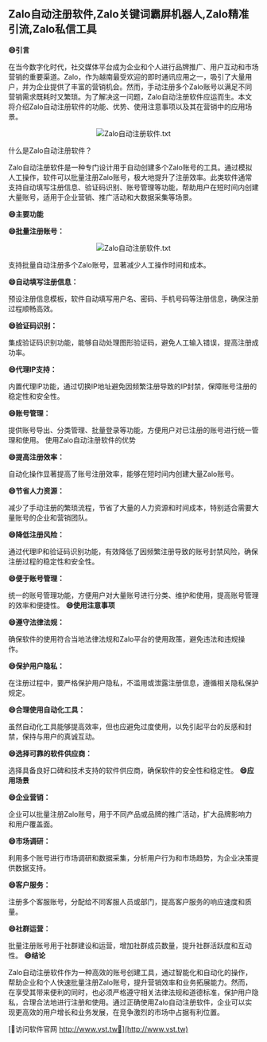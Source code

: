 ## **Zalo自动注册软件,Zalo关键词霸屏机器人,Zalo精准引流,Zalo私信工具**
**😄引言**

在当今数字化时代，社交媒体平台成为企业和个人进行品牌推广、用户互动和市场营销的重要渠道。Zalo，作为越南最受欢迎的即时通讯应用之一，吸引了大量用户，并为企业提供了丰富的营销机会。然而，手动注册多个Zalo账号以满足不同营销需求既耗时又繁琐。为了解决这一问题，Zalo自动注册软件应运而生。本文将介绍Zalo自动注册软件的功能、优势、使用注意事项以及其在营销中的应用场景。

 <center><img src="https://vst.tw/MP4/tuiguang/png/5.png" alt="Zalo自动注册软件.txt"></center>

什么是Zalo自动注册软件？

Zalo自动注册软件是一种专门设计用于自动创建多个Zalo账号的工具。通过模拟人工操作，软件可以批量注册Zalo账号，极大地提升了注册效率。此类软件通常支持自动填写注册信息、验证码识别、账号管理等功能，帮助用户在短时间内创建大量账号，适用于企业营销、推广活动和大数据采集等场景。

**😄主要功能**

**😄批量注册账号：**

 <center><img src="https://vst.tw/MP4/tuiguang/png/5.png" alt="Zalo自动注册软件.txt"></center>

支持批量自动注册多个Zalo账号，显著减少人工操作时间和成本。

**😄自动填写注册信息：**

预设注册信息模板，软件自动填写用户名、密码、手机号码等注册信息，确保注册过程顺畅高效。

**😄验证码识别：**

集成验证码识别功能，能够自动处理图形验证码，避免人工输入错误，提高注册成功率。

**😄代理IP支持：**

内置代理IP功能，通过切换IP地址避免因频繁注册导致的IP封禁，保障账号注册的稳定性和安全性。

**😄账号管理：**

提供账号导出、分类管理、批量登录等功能，方便用户对已注册的账号进行统一管理和使用。
使用Zalo自动注册软件的优势

**😄提高注册效率：**

自动化操作显著提高了账号注册效率，能够在短时间内创建大量Zalo账号。

**😄节省人力资源：**

减少了手动注册的繁琐流程，节省了大量的人力资源和时间成本，特别适合需要大量账号的企业和营销团队。

**😄降低注册风险：**

通过代理IP和验证码识别功能，有效降低了因频繁注册导致的账号封禁风险，确保注册过程的稳定性和安全性。

**😄便于账号管理：**

统一的账号管理功能，方便用户对大量账号进行分类、维护和使用，提高账号管理的效率和便捷性。
**😄使用注意事项**

**😄遵守法律法规：**

确保软件的使用符合当地法律法规和Zalo平台的使用政策，避免违法和违规操作。

**😄保护用户隐私：**

在注册过程中，要严格保护用户隐私，不滥用或泄露注册信息，遵循相关隐私保护规定。

**😄合理使用自动化工具：**

虽然自动化工具能够提高效率，但也应避免过度使用，以免引起平台的反感和封禁，保持与用户的真诚互动。

**😄选择可靠的软件供应商：**

选择具备良好口碑和技术支持的软件供应商，确保软件的安全性和稳定性。
**😄应用场景**

**😄企业营销：**

企业可以批量注册Zalo账号，用于不同产品或品牌的推广活动，扩大品牌影响力和用户覆盖面。

**😄市场调研：**

利用多个账号进行市场调研和数据采集，分析用户行为和市场趋势，为企业决策提供数据支持。

**😄客户服务：**

注册多个客服账号，分配给不同客服人员或部门，提高客户服务的响应速度和质量。

**😄社群运营：**

批量注册账号用于社群建设和运营，增加社群成员数量，提升社群活跃度和互动性。
**😄结论**

Zalo自动注册软件作为一种高效的账号创建工具，通过智能化和自动化的操作，帮助企业和个人快速批量注册Zalo账号，提升营销效率和业务拓展能力。然而，在享受其带来便利的同时，也必须严格遵守相关法律法规和道德标准，保护用户隐私，合理合法地进行注册和使用。通过正确使用Zalo自动注册软件，企业可以实现更高效的用户增长和业务发展，在竞争激烈的市场中占据有利位置。


[👻访问软件官网 http://www.vst.tw👻](http://www.vst.tw)
